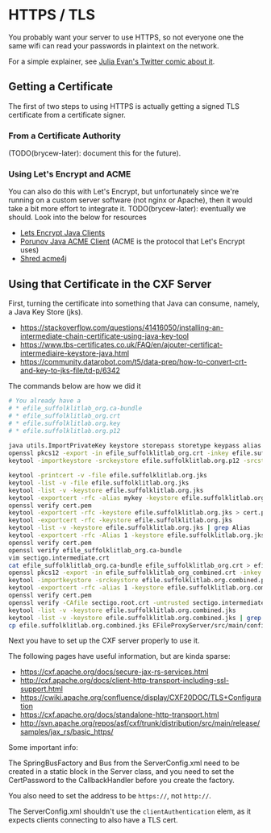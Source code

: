 # HTTPS / TLS

You probably want your server to use HTTPS, so not everyone one the same wifi 
can read your passwords in plaintext on the network.

For a simple explainer, see [Julia Evan's Twitter comic about it](https://twitter.com/b0rk/status/809594614147645440/photo/1).

## Getting a Certificate

The first of two steps to using HTTPS is actually getting a signed TLS certificate from a certificate signer.

### From a Certificate Authority

(TODO(brycew-later): document this for the future).

### Using Let's Encrypt and ACME

You can also do this with Let's Encrypt, but unfortunately since we're running on a custom server
software (not nginx or Apache), then it would take a bit more effort to integrate it.
TODO(brycew-later): eventually we should. Look into the below for resources 

* [Lets Encrypt Java Clients](https://letsencrypt.org/docs/client-options/#clients-java)
* [Porunov Java ACME Client](https://github.com/porunov/acme_client) (ACME is the protocol that Let's Encrypt uses)
* [Shred acme4j](https://github.com/shred/acme4j)

## Using that Certificate in the CXF Server

First, turning the certificate into something that Java can consume, namely, a Java Key Store (jks). 

* https://stackoverflow.com/questions/41416050/installing-an-intermediate-chain-certificate-using-java-key-tool
* https://www.tbs-certificates.co.uk/FAQ/en/ajouter-certificat-intermediaire-keystore-java.html
* https://community.datarobot.com/t5/data-prep/how-to-convert-crt-and-key-to-jks-file/td-p/6342

The commands below are how we did it
```bash
# You already have a
# * efile_suffolklitlab_org.ca-bundle
# * efile_suffolklitlab_org.crt 
# * efile.suffolklitlab.org.key
# * efile.suffolklitlab.org.p12
   
java utils.ImportPrivateKey keystore storepass storetype keypass alias certfile keyfile keyfilepass 
openssl pkcs12 -export -in efile_suffolklitlab_org.crt -inkey efile.suffolklitlab.org.key  -out efile.suffolklitlab.org.p12
keytool -importkeystore -srckeystore efile.suffolklitlab.org.p12 -srcstoretype PKCS12 -destkeystore efile.suffolklitlab.org.jks -deststoretype JKS

keytool -printcert -v -file efile.suffolklitlab.org.jks 
keytool -list -v -file efile.suffolklitlab.org.jks 
keytool -list -v -keystore efile.suffolklitlab.org.jks 
keytool -exportcert -rfc -alias mykey -keystore efile.suffolklitlab.org.jks > cert.pem
openssl verify cert.pem
keytool -exportcert -rfc -keystore efile.suffolklitlab.org.jks > cert.pem
keytool -exportcert -rfc -keystore efile.suffolklitlab.org.jks
keytool -list -v -keystore efile.suffolklitlab.org.jks | grep Alias
keytool -exportcert -rfc -Alias 1 -keystore efile.suffolklitlab.org.jks > cert.pem
openssl verify cert.pem
openssl verify efile_suffolklitlab_org.ca-bundle 
vim sectigo.intermediate.crt
cat efile_suffolklitlab_org.ca-bundle efile_suffolklitlab_org.crt > efile_suffolklitlab_org_combined.crt
openssl pkcs12 -export -in efile_suffolklitlab_org_combined.crt -inkey efile.suffolklitlab.org.key -out efile.suffolklitlab.org.combined.p12
keytool -importkeystore -srckeystore efile.suffolklitlab.org.combined.p12 -srcstoretype PKCS12 -destkeystore efile.suffolklitlab.org.combined.jks -deststoretype JKS
keytool -exportcert -rfc -alias 1 -keystore efile.suffolklitlab.org.combined.jks > cert.pem
openssl verify cert.pem 
openssl verify -CAfile sectigo.root.crt -untrusted sectigo.intermediate.crt cert.pem 
keytool -list -v -keystore efile.suffolklitlab.org.combined.jks
keytool -list -v -keystore efile.suffolklitlab.org.combined.jks | grep Alias
cp efile.suffolklitlab.org.combined.jks EFileProxyServer/src/main/config/
```

Next you have to set up the CXF server properly to use it.

The following pages have useful information, but are kinda sparse:

* https://cxf.apache.org/docs/secure-jax-rs-services.html
* http://cxf.apache.org/docs/client-http-transport-including-ssl-support.html
* https://cwiki.apache.org/confluence/display/CXF20DOC/TLS+Configuration
* https://cxf.apache.org/docs/standalone-http-transport.html
* http://svn.apache.org/repos/asf/cxf/trunk/distribution/src/main/release/samples/jax_rs/basic_https/

Some important info:

The SpringBusFactory and Bus from the ServerConfig.xml need to be created in a static block in the Server class,
and you need to set the CertPassword to the CallbackHandler before you create the factory.

You also need to set the address to be `https://`, not `http://`.

The ServerConfig.xml shouldn't use the `clientAuthentication` elem, as it expects clients connecting to also have a
TLS cert.
